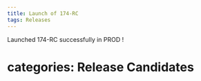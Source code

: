 ```yaml
---
title: Launch of 174-RC
tags: Releases
---
```

Launched 174-RC successfully in PROD !

# categories: Release Candidates
